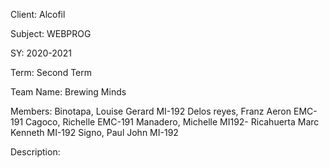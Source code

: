 Client: Alcofil

Subject: WEBPROG

SY: 2020-2021

Term: Second Term

Team Name: Brewing Minds

Members:
Binotapa, Louise Gerard MI-192
Delos reyes, Franz Aeron EMC-191
Cagoco, Richelle EMC-191
Manadero, Michelle MI192-
Ricahuerta Marc Kenneth MI-192
Signo, Paul John MI-192

Description:
<!-- add text here -->
